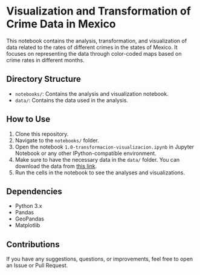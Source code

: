 # Visualization and Transformation of Crime Data in Mexico

This notebook contains the analysis, transformation, and visualization of data related to the rates of different crimes in the states of Mexico. It focuses on representing the data through color-coded maps based on crime rates in different months.

## Directory Structure

- `notebooks/`: Contains the analysis and visualization notebook.
- `data/`: Contains the data used in the analysis.

## How to Use

1. Clone this repository.
2. Navigate to the `notebooks/` folder.
3. Open the notebook `1.0-transformacion-visualizacion.ipynb` in Jupyter Notebook or any other IPython-compatible environment.
4. Make sure to have the necessary data in the `data/` folder. You can download the data from [this link](https://www.gob.mx/sesnsp/acciones-y-programas/datos-abiertos-de-incidencia-delictiva?state=published).
5. Run the cells in the notebook to see the analyses and visualizations.

## Dependencies

- Python 3.x
- Pandas
- GeoPandas
- Matplotlib

## Contributions

If you have any suggestions, questions, or improvements, feel free to open an Issue or Pull Request.
